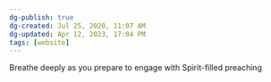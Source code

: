 ```yaml
---
dg-publish: true
dg-created: Jul 25, 2020, 11:07 AM
dg-updated: Apr 12, 2023, 17:04 PM
tags: [website]
---
```


Breathe deeply as you prepare to engage with Spirit-filled preaching


